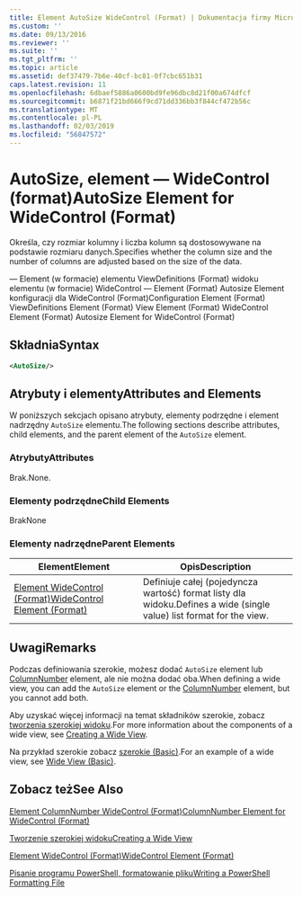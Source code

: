```yaml
---
title: Element AutoSize WideControl (Format) | Dokumentacja firmy Microsoft
ms.custom: ''
ms.date: 09/13/2016
ms.reviewer: ''
ms.suite: ''
ms.tgt_pltfrm: ''
ms.topic: article
ms.assetid: def37479-7b6e-40cf-bc81-0f7cbc651b31
caps.latest.revision: 11
ms.openlocfilehash: 6dbaef5886a0600bd9fe96dbc8d21f00a674dfcf
ms.sourcegitcommit: b6871f21bd666f9cd71dd336bb3f844cf472b56c
ms.translationtype: MT
ms.contentlocale: pl-PL
ms.lasthandoff: 02/03/2019
ms.locfileid: "56847572"
---
```

# <a name="autosize-element-for-widecontrol-format"></a><span data-ttu-id="1094a-102">AutoSize, element — WideControl (format)</span><span class="sxs-lookup"><span data-stu-id="1094a-102">AutoSize Element for WideControl (Format)</span></span>

<span data-ttu-id="1094a-103">Określa, czy rozmiar kolumny i liczba kolumn są dostosowywane na podstawie rozmiaru danych.</span><span class="sxs-lookup"><span data-stu-id="1094a-103">Specifies whether the column size and the number of columns are adjusted based on the size of the data.</span></span>

<span data-ttu-id="1094a-104">— Element (w formacie) elementu ViewDefinitions (Format) widoku elementu (w formacie) WideControl — Element (Format) Autosize Element konfiguracji dla WideControl (Format)</span><span class="sxs-lookup"><span data-stu-id="1094a-104">Configuration Element (Format) ViewDefinitions Element (Format) View Element (Format) WideControl Element (Format) Autosize Element for WideControl (Format)</span></span>

## <a name="syntax"></a><span data-ttu-id="1094a-105">Składnia</span><span class="sxs-lookup"><span data-stu-id="1094a-105">Syntax</span></span>

```xml
<AutoSize/>
```

## <a name="attributes-and-elements"></a><span data-ttu-id="1094a-106">Atrybuty i elementy</span><span class="sxs-lookup"><span data-stu-id="1094a-106">Attributes and Elements</span></span>

<span data-ttu-id="1094a-107">W poniższych sekcjach opisano atrybuty, elementy podrzędne i element nadrzędny `AutoSize` elementu.</span><span class="sxs-lookup"><span data-stu-id="1094a-107">The following sections describe attributes, child elements, and the parent element of the `AutoSize` element.</span></span>

### <a name="attributes"></a><span data-ttu-id="1094a-108">Atrybuty</span><span class="sxs-lookup"><span data-stu-id="1094a-108">Attributes</span></span>

<span data-ttu-id="1094a-109">Brak.</span><span class="sxs-lookup"><span data-stu-id="1094a-109">None.</span></span>

### <a name="child-elements"></a><span data-ttu-id="1094a-110">Elementy podrzędne</span><span class="sxs-lookup"><span data-stu-id="1094a-110">Child Elements</span></span>

<span data-ttu-id="1094a-111">Brak</span><span class="sxs-lookup"><span data-stu-id="1094a-111">None</span></span>

### <a name="parent-elements"></a><span data-ttu-id="1094a-112">Elementy nadrzędne</span><span class="sxs-lookup"><span data-stu-id="1094a-112">Parent Elements</span></span>

|<span data-ttu-id="1094a-113">Element</span><span class="sxs-lookup"><span data-stu-id="1094a-113">Element</span></span>|<span data-ttu-id="1094a-114">Opis</span><span class="sxs-lookup"><span data-stu-id="1094a-114">Description</span></span>|
|-------------|-----------------|
|[<span data-ttu-id="1094a-115">Element WideControl (Format)</span><span class="sxs-lookup"><span data-stu-id="1094a-115">WideControl Element (Format)</span></span>](./widecontrol-element-format.md)|<span data-ttu-id="1094a-116">Definiuje całej (pojedyncza wartość) format listy dla widoku.</span><span class="sxs-lookup"><span data-stu-id="1094a-116">Defines a wide (single value) list format for the view.</span></span>|

## <a name="remarks"></a><span data-ttu-id="1094a-117">Uwagi</span><span class="sxs-lookup"><span data-stu-id="1094a-117">Remarks</span></span>

<span data-ttu-id="1094a-118">Podczas definiowania szerokie, możesz dodać `AutoSize` element lub [ColumnNumber](./columnnumber-element-for-widecontrol-format.md) element, ale nie można dodać oba.</span><span class="sxs-lookup"><span data-stu-id="1094a-118">When defining a wide view, you can add the `AutoSize` element or the [ColumnNumber](./columnnumber-element-for-widecontrol-format.md) element, but you cannot add both.</span></span>

<span data-ttu-id="1094a-119">Aby uzyskać więcej informacji na temat składników szerokie, zobacz [tworzenia szerokiej widoku](./creating-a-wide-view.md).</span><span class="sxs-lookup"><span data-stu-id="1094a-119">For more information about the components of a wide view, see [Creating a Wide View](./creating-a-wide-view.md).</span></span>

<span data-ttu-id="1094a-120">Na przykład szerokie zobacz [szerokie (Basic)](./wide-view-basic.md).</span><span class="sxs-lookup"><span data-stu-id="1094a-120">For an example of a wide view, see [Wide View (Basic)](./wide-view-basic.md).</span></span>

## <a name="see-also"></a><span data-ttu-id="1094a-121">Zobacz też</span><span class="sxs-lookup"><span data-stu-id="1094a-121">See Also</span></span>

[<span data-ttu-id="1094a-122">Element ColumnNumber WideControl (Format)</span><span class="sxs-lookup"><span data-stu-id="1094a-122">ColumnNumber Element for WideControl (Format)</span></span>](./columnnumber-element-for-widecontrol-format.md)

[<span data-ttu-id="1094a-123">Tworzenie szerokiej widoku</span><span class="sxs-lookup"><span data-stu-id="1094a-123">Creating a Wide View</span></span>](./creating-a-wide-view.md)

[<span data-ttu-id="1094a-124">Element WideControl (Format)</span><span class="sxs-lookup"><span data-stu-id="1094a-124">WideControl Element (Format)</span></span>](./widecontrol-element-format.md)

[<span data-ttu-id="1094a-125">Pisanie programu PowerShell, formatowanie pliku</span><span class="sxs-lookup"><span data-stu-id="1094a-125">Writing a PowerShell Formatting File</span></span>](./writing-a-powershell-formatting-file.md)
